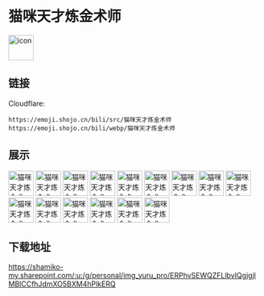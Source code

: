 # 猫咪天才炼金术师
<img src="https://emoji.shojo.cn/bili/src/猫咪天才炼金术师/icon.png" width="50" height="50" alt="icon">

## 链接
Cloudflare:
```
https://emoji.shojo.cn/bili/src/猫咪天才炼金术师
https://emoji.shojo.cn/bili/webp/猫咪天才炼金术师
```
## 展示
<img src="https://emoji.shojo.cn/bili/src/猫咪天才炼金术师/猫咪天才炼金术师-emo.png" width="50" height="50" alt="猫咪天才炼金术师-emo">
<img src="https://emoji.shojo.cn/bili/src/猫咪天才炼金术师/猫咪天才炼金术师-在吗.png" width="50" height="50" alt="猫咪天才炼金术师-在吗">
<img src="https://emoji.shojo.cn/bili/src/猫咪天才炼金术师/猫咪天才炼金术师-我不在.png" width="50" height="50" alt="猫咪天才炼金术师-我不在">
<img src="https://emoji.shojo.cn/bili/src/猫咪天才炼金术师/猫咪天才炼金术师-闪亮.png" width="50" height="50" alt="猫咪天才炼金术师-闪亮">
<img src="https://emoji.shojo.cn/bili/src/猫咪天才炼金术师/猫咪天才炼金术师-悲哀.png" width="50" height="50" alt="猫咪天才炼金术师-悲哀">
<img src="https://emoji.shojo.cn/bili/src/猫咪天才炼金术师/猫咪天才炼金术师-生气.png" width="50" height="50" alt="猫咪天才炼金术师-生气">
<img src="https://emoji.shojo.cn/bili/src/猫咪天才炼金术师/猫咪天才炼金术师-惊悚.png" width="50" height="50" alt="猫咪天才炼金术师-惊悚">
<img src="https://emoji.shojo.cn/bili/src/猫咪天才炼金术师/猫咪天才炼金术师-灵魂出窍.png" width="50" height="50" alt="猫咪天才炼金术师-灵魂出窍">
<img src="https://emoji.shojo.cn/bili/src/猫咪天才炼金术师/猫咪天才炼金术师-玩球.png" width="50" height="50" alt="猫咪天才炼金术师-玩球">
<img src="https://emoji.shojo.cn/bili/src/猫咪天才炼金术师/猫咪天才炼金术师-学习ING.png" width="50" height="50" alt="猫咪天才炼金术师-学习ING">
<img src="https://emoji.shojo.cn/bili/src/猫咪天才炼金术师/猫咪天才炼金术师-咒.png" width="50" height="50" alt="猫咪天才炼金术师-咒">
<img src="https://emoji.shojo.cn/bili/src/猫咪天才炼金术师/猫咪天才炼金术师-喝奶茶.png" width="50" height="50" alt="猫咪天才炼金术师-喝奶茶">
<img src="https://emoji.shojo.cn/bili/src/猫咪天才炼金术师/猫咪天才炼金术师-泪目.png" width="50" height="50" alt="猫咪天才炼金术师-泪目">
<img src="https://emoji.shojo.cn/bili/src/猫咪天才炼金术师/猫咪天才炼金术师-嘻嘻.png" width="50" height="50" alt="猫咪天才炼金术师-嘻嘻">
<img src="https://emoji.shojo.cn/bili/src/猫咪天才炼金术师/猫咪天才炼金术师-羞羞.png" width="50" height="50" alt="猫咪天才炼金术师-羞羞">

## 下载地址

https://shamiko-my.sharepoint.com/:u:/g/personal/img_yuru_pro/ERPhvSEWQZFLlbvIQgjgjlMBlCCfhJdmXO5BXM4hPlkERQ
